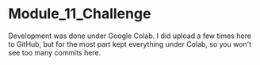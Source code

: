 # Module_11_Challenge
Development was done under Google Colab.  I did upload a few times here to GitHub, but for the most part kept everything under Colab, so you won't see too many commits here.
